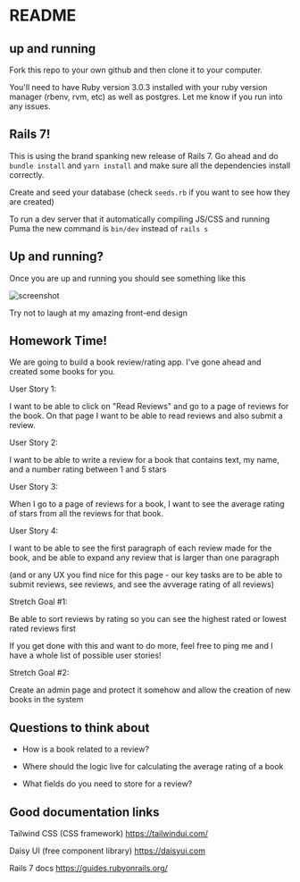 # README

## up and running

Fork this repo to your own github and then clone it to your computer.

You'll need to have Ruby version 3.0.3 installed with your ruby version manager (rbenv, rvm, etc) as well as postgres. Let me know if you run into any issues.

## Rails 7!

This is using the brand spanking new release of Rails 7. Go ahead and do `bundle install` and `yarn install` and make sure all the dependencies install correctly.

Create and seed your database (check `seeds.rb` if you want to see how they are created)

To run a dev server that it automatically compiling JS/CSS and running Puma the new command is `bin/dev` instead of `rails s`

## Up and running?

Once you are up and running you should see something like this

![screenshot](https://p198.p4.n0.cdn.getcloudapp.com/items/o0uZy1zn/b39801ad-a4df-41b5-85c8-24273f20a2c2.png?source=viewer&v=690676fba904766e5bf3a518d4d16a19)

Try not to laugh at my amazing front-end design

## Homework Time!

We are going to build a book review/rating app. I've gone ahead and created some books for you.

User Story 1:

I want to be able to click on "Read Reviews" and go to a page of reviews for the book. On that page I want to be able to read reviews and also submit a review.

User Story 2:

I want to be able to write a review for a book that contains text, my name, and a number rating between 1 and 5 stars

User Story 3:

When I go to a page of reviews for a book, I want to see the average rating of stars from all the reviews for that book.

User Story 4:

I want to be able to see the first paragraph of each review made for the book, and be able to expand any review that is larger than one paragraph

(and or any UX you find nice for this page - our key tasks are to be able to submit reviews, see reviews, and see the avverage rating of all reviews)

Stretch Goal #1:

Be able to sort reviews by rating so you can see the highest rated or lowest rated reviews first

If you get done with this and want to do more, feel free to ping me and I have a whole list of possible user stories!

Stretch Goal #2:

Create an admin page and protect it somehow and allow the creation of new books in the system
## Questions to think about
* How is a book related to a review?

* Where should the logic live for calculating the average rating of a book

* What fields do you need to store for a review?
## Good documentation links

Tailwind CSS (CSS framework)
https://tailwindui.com/

Daisy UI (free component library)
https://daisyui.com

Rails 7 docs
https://guides.rubyonrails.org/


